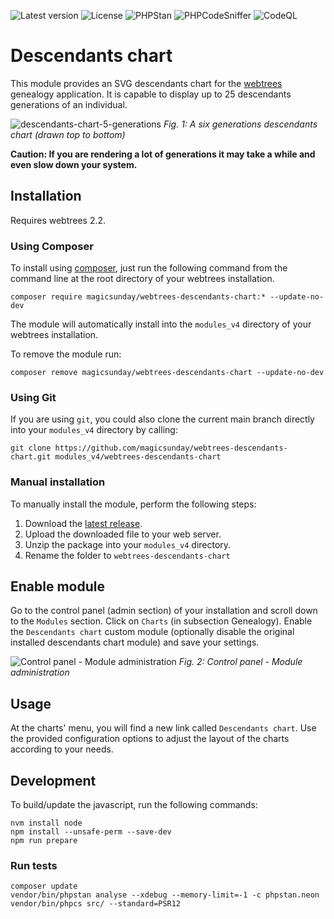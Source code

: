 ![Latest version](https://img.shields.io/github/v/release/magicsunday/webtrees-descendants-chart?sort=semver)
![License](https://img.shields.io/github/license/magicsunday/webtrees-descendants-chart)
![PHPStan](https://github.com/magicsunday/webtrees-descendants-chart/actions/workflows/phpstan.yml/badge.svg)
![PHPCodeSniffer](https://github.com/magicsunday/webtrees-descendants-chart/actions/workflows/phpcs.yml/badge.svg)
![CodeQL](https://github.com/magicsunday/webtrees-descendants-chart/actions/workflows/codeql-analysis.yml/badge.svg)


# Descendants chart
This module provides an SVG descendants chart for the [webtrees](https://www.webtrees.net) genealogy application. It
is capable to display up to 25 descendants generations of an individual.

![descendants-chart-5-generations](assets/descendants-chart-6-generations.png)
*Fig. 1: A six generations descendants chart (drawn top to bottom)*

**Caution: If you are rendering a lot of generations it may take a while and even slow down your system.**


## Installation
Requires webtrees 2.2.

### Using Composer
To install using [composer](https://getcomposer.org/), just run the following command from the command line 
at the root directory of your webtrees installation.

``` 
composer require magicsunday/webtrees-descendants-chart:* --update-no-dev
```

The module will automatically install into the ``modules_v4`` directory of your webtrees installation.

To remove the module run:
```
composer remove magicsunday/webtrees-descendants-chart --update-no-dev
```

### Using Git
If you are using ``git``, you could also clone the current main branch directly into your ``modules_v4`` directory 
by calling:

```
git clone https://github.com/magicsunday/webtrees-descendants-chart.git modules_v4/webtrees-descendants-chart
```

### Manual installation
To manually install the module, perform the following steps:

1. Download the [latest release](https://github.com/magicsunday/webtrees-descendants-chart/releases/latest).
2. Upload the downloaded file to your web server.
3. Unzip the package into your ``modules_v4`` directory.
4. Rename the folder to ``webtrees-descendants-chart``

## Enable module
Go to the control panel (admin section) of your installation and scroll down to the ``Modules`` section. Click 
on ``Charts`` (in subsection Genealogy). Enable the ``Descendants chart`` custom module (optionally disable the original
installed descendants chart module) and save your settings.

![Control panel - Module administration](assets/control-panel-modules.png)
*Fig. 2: Control panel - Module administration*


## Usage
At the charts' menu, you will find a new link called `Descendants chart`. Use the provided configuration options
to adjust the layout of the charts according to your needs.


## Development
To build/update the javascript, run the following commands:

```
nvm install node
npm install --unsafe-perm --save-dev
npm run prepare
```

### Run tests
```
composer update
vendor/bin/phpstan analyse --xdebug --memory-limit=-1 -c phpstan.neon
vendor/bin/phpcs src/ --standard=PSR12
```
